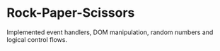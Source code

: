 # Rock-Paper-Scissors
Implemented event handlers, DOM manipulation, random numbers and logical control flows.
